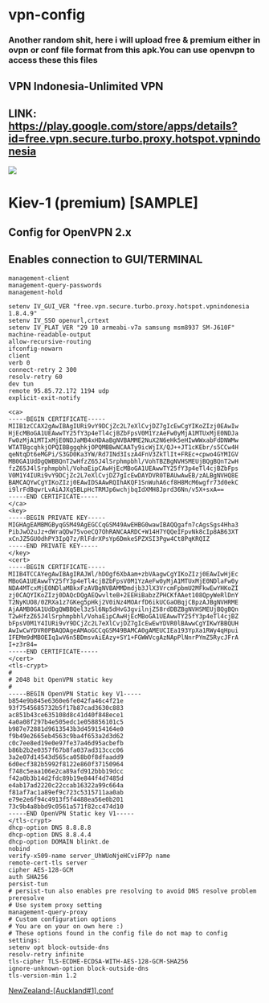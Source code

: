# vpn-config

 ### Another random shit, here i will upload free & premium either in ovpn or conf file format from this apk.You can use openvpn to access these this files

  ## VPN Indonesia-Unlimited VPN
   
  ## LINK: https://play.google.com/store/apps/details?id=free.vpn.secure.turbo.proxy.hotspot.vpnindonesia
  
  ![](https://user-images.githubusercontent.com/62318734/226526269-b808d28e-4ab8-432f-b553-312b7f771eaa.png)
  
  # Kiev-1 (premium) [**SAMPLE**]
   
   ## Config for OpenVPN 2.x
## Enables connection to GUI/TERMINAL

```management /data/user/0/free.vpn.secure.turbo.proxy.hotspot.vpnindonesia/cache/mgmtsocket unix
management-client
management-query-passwords
management-hold

setenv IV_GUI_VER "free.vpn.secure.turbo.proxy.hotspot.vpnindonesia 1.8.4.9" 
setenv IV_SSO openurl,crtext
setenv IV_PLAT_VER "29 10 armeabi-v7a samsung msm8937 SM-J610F"
machine-readable-output
allow-recursive-routing
ifconfig-nowarn
client
verb 0
connect-retry 2 300
resolv-retry 60
dev tun
remote 95.85.72.172 1194 udp
explicit-exit-notify 

<ca>
-----BEGIN CERTIFICATE-----
MIIB1zCCAX2gAwIBAgIURi9vY9DCjZc2L7eXlCvjDZ7gIcEwCgYIKoZIzj0EAwIw
HjEcMBoGA1UEAwwTY25fY3p4eTl4cjBZbFpsV0M1YzAeFw0yMjA1MTUxMjE0NDJa
Fw0zMjA1MTIxMjE0NDJaMB4xHDAaBgNVBAMME2NuX2N6eHk5eHIwWWxabFdDNWMw
WTATBgcqhkjOPQIBBggqhkjOPQMBBwNCAATy9icWjIX/QJ++JT1cKEbr/s5CCw4H
qeNtqDt6eMGPi/S3GD0Ka3YW/Rd7INd3IszA4FnV3ZkTlIt+FREc+cpwo4GYMIGV
MB0GA1UdDgQWBBQnT2wHfzZ65J4lSrphmpbhl/VohTBZBgNVHSMEUjBQgBQnT2wH
fzZ65J4lSrphmpbhl/VohaEipCAwHjEcMBoGA1UEAwwTY25fY3p4eTl4cjBZbFps
V0M1Y4IURi9vY9DCjZc2L7eXlCvjDZ7gIcEwDAYDVR0TBAUwAwEB/zALBgNVHQ8E
BAMCAQYwCgYIKoZIzj0EAwIDSAAwRQIhAKQF1SnWuhA6cf8H8McM6wgfr73d0ekC
i9lrFdBqwrLvAiAJXq5BLpHcTRMJp6wchjbqIdXMH8Jprd36Nn/v5X+sxA==
-----END CERTIFICATE-----
</ca>
<key>
-----BEGIN PRIVATE KEY-----
MIGHAgEAMBMGByqGSM49AgEGCCqGSM49AwEHBG0wawIBAQQgafn7cAgsSgs4Hha3
PibJwO2uJz+dWraQDw75voeCQ7OhRANCAARDC+W14H7YQQeIFpvNk8cIp8AB63XT
xCnJZ5GUOdhPY3IpQ7z/RlFdrXPsYp6DmkeSPZXSI3Pgw4Ct8PqKRQIZ
-----END PRIVATE KEY-----
</key>
<cert>
-----BEGIN CERTIFICATE-----
MIIB4TCCAYegAwIBAgIRAJWl/hDOgf6XbAam+zbVAagwCgYIKoZIzj0EAwIwHjEc
MBoGA1UEAwwTY25fY3p4eTl4cjBZbFpsV0M1YzAeFw0yMjA1MTUxMjE0NDlaFw0y
NDA4MTcxMjE0NDlaMBkxFzAVBgNVBAMMDmdjb3JlX3VrcmFpbmU2MFkwEwYHKoZI
zj0CAQYIKoZIzj0DAQcDQgAEQwvlteB+2EEHiBabzZPHCKfAAet108QpyWeRlDnY
T2NyKUO8/0ZRXa1z7GKeg5pHkj2V0iNz4MOArfD6ikUCGaOBqjCBpzAJBgNVHRME
AjAAMB0GA1UdDgQWBBQel3z5l6Np5dHvG3gvilnjZ58rdDBZBgNVHSMEUjBQgBQn
T2wHfzZ65J4lSrphmpbhl/VohaEipCAwHjEcMBoGA1UEAwwTY25fY3p4eTl4cjBZ
bFpsV0M1Y4IURi9vY9DCjZc2L7eXlCvjDZ7gIcEwEwYDVR0lBAwwCgYIKwYBBQUH
AwIwCwYDVR0PBAQDAgeAMAoGCCqGSM49BAMCA0gAMEUCIEa193YpXa1RWy4qHpui
IFEMm9dMBOEIq1wV6n5BDmsvAiEAzy+SY1+FGWWVcgAzNApPlNnrPYmZ5RycJFrA
I+z3r84=
-----END CERTIFICATE-----
</cert>
<tls-crypt>
#
# 2048 bit OpenVPN static key
#
-----BEGIN OpenVPN Static key V1-----
b854e9b845e6360e6fe042fa46c4f21e
93f7545685732b5f17b87cad3630c883
ac851b43ce635108d8c41d40f848ece1
4a0a08f297b4e505edc1e058856101c5
b987e72881d9613543b3d459154164e0
f9b49e2665eb4563c9ba4f653a2d3d62
c0c7ee8ed19e0e97fe37a46d95acbefb
b86b2b2e0357f67b8fa037ad313ccc06
3a2e07d14543d565ca058b0f8dfaadd9
6d0ecf382b5992f8122e860f37150964
f748c5eaa106e2ca89afd912bbb19dcc
f42a0b3b14d2fdc89b19e844f4d7485d
e4ab17ad2220c22ccab16322a99c664a
f81af7ac1a89ef9c723c5315711aa0ab
e79e2e6f94c4913f5f4488ea56e0b201
73c9b4a8bbd9c0561a571f82cc474d10
-----END OpenVPN Static key V1-----
</tls-crypt>
dhcp-option DNS 8.8.8.8
dhcp-option DNS 8.8.4.4
dhcp-option DOMAIN blinkt.de
nobind
verify-x509-name server_UhWUoNjeHCviFP7p name
remote-cert-tls server
cipher AES-128-GCM
auth SHA256
persist-tun
# persist-tun also enables pre resolving to avoid DNS resolve problem
preresolve
# Use system proxy setting
management-query-proxy
# Custom configuration options
# You are on your on own here :)
# These options found in the config file do not map to config settings:
setenv opt block-outside-dns 
resolv-retry infinite 
tls-cipher TLS-ECDHE-ECDSA-WITH-AES-128-GCM-SHA256 
ignore-unknown-option block-outside-dns 
tls-version-min 1.2
```

[NewZealand-[Auckland#1].conf](https://github.com/dedshit/vpn-config/files/11025412/NewZealand-.Auckland.1.conf.txt)

